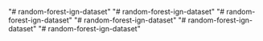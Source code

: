 "# random-forest-ign-dataset" 
"# random-forest-ign-dataset" 
"# random-forest-ign-dataset" 
"# random-forest-ign-dataset" 
"# random-forest-ign-dataset" 
"# random-forest-ign-dataset" 
